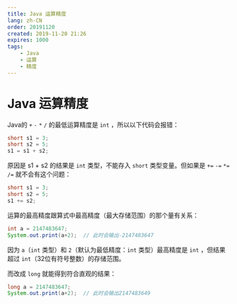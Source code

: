 ```yaml
---
title: Java 运算精度
lang: zh-CN
order: 20191120
created: 2019-11-20 21:26
expires: 1000
tags:
    - Java
    - 运算
    - 精度
---
```


<script setup lang="ts">
import RevisionInfo from "@/components/RevisionInfo.vue";
import SeeAlsoLink from "@/components/SeeAlsoLink.vue";
</script>

# Java 运算精度

<RevisionInfo />

Java的 `+` `-` `*` `/` 的最低运算精度是 `int` ，所以以下代码会报错：

```java
short s1 = 3;
short s2 = 5;
s1 = s1 + s2;
```

原因是 s1 + s2 的结果是 `int` 类型，不能存入 `short` 类型变量。但如果是 `+=` `-=` `*=` `/=` 就不会有这个问题：

```java
short s1 = 3;
short s2 = 5;
s1 += s2;
```

运算的最高精度跟算式中最高精度（最大存储范围）的那个量有关系：

```java
int a = 2147483647;
System.out.print(a+2);  // 此时会输出-2147483647
```

因为 `a`（`int` 类型）和 `2`（默认为最低精度：`int` 类型）最高精度是 `int` ，但结果超过 `int`（32位有符号整数）的存储范围。

而改成 `long` 就能得到符合直观的结果：

```java
long a = 2147483647;
System.out.print(a+2);  // 此时会输出2147483649
```
